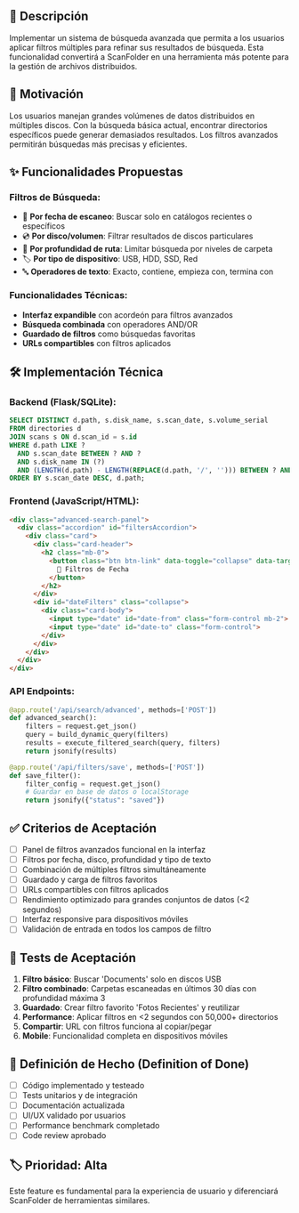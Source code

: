 ## 🎯 Descripción

Implementar un sistema de búsqueda avanzada que permita a los usuarios aplicar filtros múltiples para refinar sus resultados de búsqueda. Esta funcionalidad convertirá a ScanFolder en una herramienta más potente para la gestión de archivos distribuidos.

## 🚀 Motivación

Los usuarios manejan grandes volúmenes de datos distribuidos en múltiples discos. Con la búsqueda básica actual, encontrar directorios específicos puede generar demasiados resultados. Los filtros avanzados permitirán búsquedas más precisas y eficientes.

## ✨ Funcionalidades Propuestas

### Filtros de Búsqueda:
- 📅 **Por fecha de escaneo**: Buscar solo en catálogos recientes o específicos
- 💿 **Por disco/volumen**: Filtrar resultados de discos particulares
- 📏 **Por profundidad de ruta**: Limitar búsqueda por niveles de carpeta
- 🏷️ **Por tipo de dispositivo**: USB, HDD, SSD, Red
- 🔤 **Operadores de texto**: Exacto, contiene, empieza con, termina con

### Funcionalidades Técnicas:
- **Interfaz expandible** con acordeón para filtros avanzados
- **Búsqueda combinada** con operadores AND/OR
- **Guardado de filtros** como búsquedas favoritas
- **URLs compartibles** con filtros aplicados

## 🛠️ Implementación Técnica

### Backend (Flask/SQLite):
```sql
SELECT DISTINCT d.path, s.disk_name, s.scan_date, s.volume_serial
FROM directories d
JOIN scans s ON d.scan_id = s.id
WHERE d.path LIKE ?
  AND s.scan_date BETWEEN ? AND ?
  AND s.disk_name IN (?)
  AND (LENGTH(d.path) - LENGTH(REPLACE(d.path, '/', ''))) BETWEEN ? AND ?
ORDER BY s.scan_date DESC, d.path;
```

### Frontend (JavaScript/HTML):
```html
<div class="advanced-search-panel">
  <div class="accordion" id="filtersAccordion">
    <div class="card">
      <div class="card-header">
        <h2 class="mb-0">
          <button class="btn btn-link" data-toggle="collapse" data-target="#dateFilters">
            📅 Filtros de Fecha
          </button>
        </h2>
      </div>
      <div id="dateFilters" class="collapse">
        <div class="card-body">
          <input type="date" id="date-from" class="form-control mb-2">
          <input type="date" id="date-to" class="form-control">
        </div>
      </div>
    </div>
  </div>
</div>
```

### API Endpoints:
```python
@app.route('/api/search/advanced', methods=['POST'])
def advanced_search():
    filters = request.get_json()
    query = build_dynamic_query(filters)
    results = execute_filtered_search(query, filters)
    return jsonify(results)

@app.route('/api/filters/save', methods=['POST'])
def save_filter():
    filter_config = request.get_json()
    # Guardar en base de datos o localStorage
    return jsonify({"status": "saved"})
```

## ✅ Criterios de Aceptación

- [ ] Panel de filtros avanzados funcional en la interfaz
- [ ] Filtros por fecha, disco, profundidad y tipo de texto
- [ ] Combinación de múltiples filtros simultáneamente
- [ ] Guardado y carga de filtros favoritos
- [ ] URLs compartibles con filtros aplicados
- [ ] Rendimiento optimizado para grandes conjuntos de datos (<2 segundos)
- [ ] Interfaz responsive para dispositivos móviles
- [ ] Validación de entrada en todos los campos de filtro

## 🧪 Tests de Aceptación

1. **Filtro básico**: Buscar 'Documents' solo en discos USB
2. **Filtro combinado**: Carpetas escaneadas en últimos 30 días con profundidad máxima 3
3. **Guardado**: Crear filtro favorito 'Fotos Recientes' y reutilizar
4. **Performance**: Aplicar filtros en <2 segundos con 50,000+ directorios
5. **Compartir**: URL con filtros funciona al copiar/pegar
6. **Mobile**: Funcionalidad completa en dispositivos móviles

## 🎯 Definición de Hecho (Definition of Done)

- [ ] Código implementado y testeado
- [ ] Tests unitarios y de integración
- [ ] Documentación actualizada
- [ ] UI/UX validado por usuarios
- [ ] Performance benchmark completado
- [ ] Code review aprobado

## 🏷️ Prioridad: Alta
Este feature es fundamental para la experiencia de usuario y diferenciará ScanFolder de herramientas similares.
